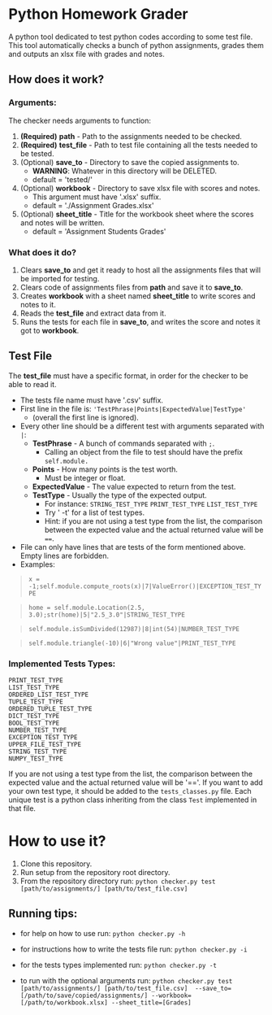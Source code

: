 #  Python Homework Grader

A python tool dedicated to test python codes according to some test file.
This tool automatically checks a bunch of python assignments, grades them and outputs an xlsx file with grades and notes.

## How does it work?
### Arguments:
The checker needs arguments to function:
1. **(Required)** **path** - Path to the assignments needed to be checked.
2. **(Required)** **test_file** - Path to test file containing all the tests needed to be tested.
3. (Optional)  **save_to** - Directory to save the copied assignments to.
	- **WARNING**: Whatever in this directory will be DELETED. 
	- default = 'tested/' 
4. (Optional) **workbook** - Directory to save xlsx file with scores and notes. 
	- This argument must have '.xlsx' suffix. 
	- default = './Assignment Grades.xlsx' 
6. (Optional) **sheet_title** - Title for the workbook sheet where the scores and notes 
will be written. 
	- default = 'Assignment Students Grades'

### What does it do?
   1. Clears **save_to** and get it ready to host all the assignments files that will be imported for testing.
   2. Clears code of assignments files from **path** and save it to **save_to**.
   3. Creates **workbook** with a sheet named **sheet_title** to write scores and notes to it.
   4. Reads the **test_file** and extract data from it.
   5. Runs the tests for each file in **save_to**, and writes the score and notes it got to **workbook**.

## Test File
The **test_file** must have a specific format, in order for the checker to be able to read it.
- The tests file name must have '.csv' suffix. 
- First line in the file is: 
	`'TestPhrase|Points|ExpectedValue|TestType'`
	* (overall the first line is ignored).
- Every other line should be a different test with arguments separated with `|`: 
    - **TestPhrase** - A bunch of commands separated with `;`. 
	    - Calling an object from the file to test should have the prefix `self.module.`
    - **Points** - How many points is the test worth. 
	    - Must be integer or float. 
    - **ExpectedValue** - The value expected to return from the test. 
    - **TestType** - Usually the type of the expected output. 
	     - For instance: 
	     `STRING_TEST_TYPE`
	     `PRINT_TEST_TYPE`
	     `LIST_TEST_TYPE`
	     - Try ' -t' for a list of test types.
	     - Hint: if you are not using a test type from the list, the comparison between the expected value and the actual returned value will be `==`.
- File can only have lines that are tests of the form mentioned above. Empty lines are forbidden. 
- Examples: 
> `x = -1;self.module.compute_roots(x)|7|ValueError()|EXCEPTION_TEST_TYPE`

> `home = self.module.Location(2.5, 3.0);str(home)|5|"2.5_3.0"|STRING_TEST_TYPE`

> `self.module.isSumDivided(12987)|8|int(54)|NUMBER_TEST_TYPE`

> `self.module.triangle(-10)|6|"Wrong value"|PRINT_TEST_TYPE`

### Implemented Tests Types:
    PRINT_TEST_TYPE
    LIST_TEST_TYPE
    ORDERED_LIST_TEST_TYPE
    TUPLE_TEST_TYPE
    ORDERED_TUPLE_TEST_TYPE
    DICT_TEST_TYPE
    BOOL_TEST_TYPE
    NUMBER_TEST_TYPE
    EXCEPTION_TEST_TYPE
    UPPER_FILE_TEST_TYPE
    STRING_TEST_TYPE
    NUMPY_TEST_TYPE
If you are not using a test type from the list, the comparison between the expected value and the actual returned value will be '=='.
If you want to add your own test type, it should be added to the `tests_classes.py` file.
Each unique test is a python class inheriting from the class `Test` implemented in that file. 

# How to use it?
1. Clone this repository.
2. Run setup from the repository root directory.
3. From the repository directory run:
`python checker.py test [path/to/assignments/] [path/to/test_file.csv]`

## Running tips:
* for help on how to use run:
`python checker.py -h`

* for instructions how to write the tests file run:
`python checker.py -i`

* for the tests types implemented run:
`python checker.py -t`

* to run with the optional arguments run:
`python checker.py test [path/to/assignments/] [path/to/test_file.csv] 
--save_to=[/path/to/save/copied/assignments/] --workbook=[/path/to/workbook.xlsx] --sheet_title=[Grades]`

